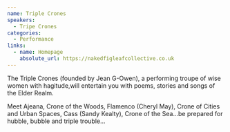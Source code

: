 ```yaml
---
name: Triple Crones
speakers:
  - Tripe Crones
categories:
  - Performance
links:
  - name: Homepage
    absolute_url: https://nakedfigleafcollective.co.uk
---
```


The Triple Crones (founded by Jean G-Owen), a performing troupe of wise women with hagitude,will entertain you with poems, stories and songs of the Elder Realm.

Meet Ajeana, Crone of the Woods, Flamenco (Cheryl May), Crone of Cities and Urban Spaces, Cass (Sandy Kealty), Crone of the Sea...be prepared for hubble, bubble and triple trouble...

